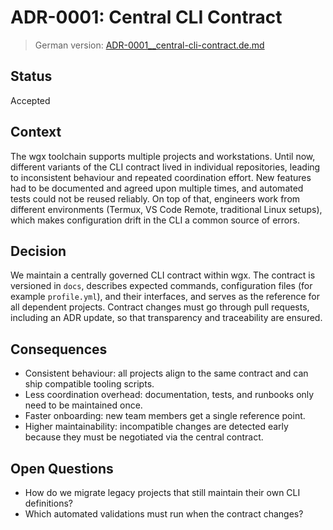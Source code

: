 # ADR-0001: Central CLI Contract

> German version: [ADR-0001__central-cli-contract.de.md](ADR-0001__central-cli-contract.de.md)

## Status

Accepted

## Context

The wgx toolchain supports multiple projects and workstations. Until now, different variants of the CLI contract lived in individual repositories, leading to inconsistent behaviour and repeated coordination effort. New features had to be documented and agreed upon multiple times, and automated tests could not be reused reliably. On top of that, engineers work from different environments (Termux, VS Code Remote, traditional Linux setups), which makes configuration drift in the CLI a common source of errors.

## Decision

We maintain a centrally governed CLI contract within wgx. The contract is versioned in `docs`, describes expected commands, configuration files (for example `profile.yml`), and their interfaces, and serves as the reference for all dependent projects. Contract changes must go through pull requests, including an ADR update, so that transparency and traceability are ensured.

## Consequences

- Consistent behaviour: all projects align to the same contract and can ship compatible tooling scripts.
- Less coordination overhead: documentation, tests, and runbooks only need to be maintained once.
- Faster onboarding: new team members get a single reference point.
- Higher maintainability: incompatible changes are detected early because they must be negotiated via the central contract.

## Open Questions

- How do we migrate legacy projects that still maintain their own CLI definitions?
- Which automated validations must run when the contract changes?
